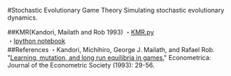 #Stochastic Evolutionary Game Theory
Simulating stochastic evolutionary dynamics.

##KMR(Kandori, Mailath and Rob 1993)
・[KMR.py](https://github.com/ogaway/Game-Theory/blob/master/StochasticEvolution/KMR.py)  
・[Ipython notebook](http://nbviewer.ipython.org/github/ogaway/Game-Theory/blob/master/StochasticEvolution/KMR.ipynb)  
##References
・Kandori, Michihiro, George J. Mailath, and Rafael Rob. "[Learning, mutation, and long run equilibria in games.](http://www.fioravante.patrone.name/mat/TdG/corsi/TdG_Borromeo_2011_12/Kandori_Mailath_Rob.pdf)" Econometrica: Journal of the Econometric Society (1993): 29-56.
